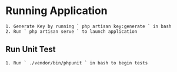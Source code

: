 # Running Application

    1. Generate Key by running ` php artisan key:generate ` in bash
    2. Run ` php artisan serve ` to launch application

## Run Unit Test

    1. Run ` ./vendor/bin/phpunit ` in bash to begin tests